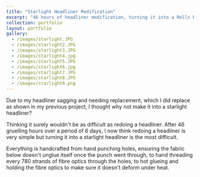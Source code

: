 ```yaml
---
title: "Starlight Headliner Modification"
excerpt: "46 hours of headliner modification, turning it into a Rolls Royce Starlight Headliner."
collection: portfolio
layout: portfolio
gallery:
  - /images/starlight.JPG
  - /images/starlight2.JPG
  - /images/starlight3.JPG
  - /images/starlight4.jpg
  - /images/starlight5.JPG
  - /images/starlight6.jpg
  - /images/starlight7.JPG
  - /images/starlight8.JPG
  - /images/starlight9.png
---
```

Due to my headliner sagging and needing replacement, which I did replace as shown in my previous project, I thought why not make it into a starlight headliner?

Thinking it surely wouldn't be as difficult as redoing a headliner. After 46 gruelling hours over a period of 6 days, I now think redoing a headliner is very simple but turning it into a starlight headliner is the most difficult.

Everything is handcrafted from hand punching holes, ensuring the fabric below doesn't unglue itself once the punch went through, to hand threading every 780 strands of fibre optics through the holes, to hot glueing and holding the fibre optics to make sure it doesn't deform under heat.
